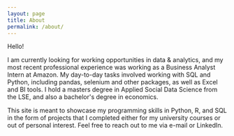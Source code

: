 ```yaml
---
layout: page
title: About
permalink: /about/
---
```


Hello!

I am currently looking for working opportunities in data & analytics, and my most recent professional experience was working as a Business Analyst Intern at Amazon. My day-to-day tasks involved working with SQL and Python, including pandas, selenium and other packages, as well as Excel and BI tools. I hold a masters degree in Applied Social Data Science from the LSE, and also a bachelor's degree in economics.

This site is meant to showcase my programming skills in Python, R, and SQL in the form of projects that I completed either for my university courses or out of personal interest. Feel free to reach out to me via e-mail or LinkedIn.


